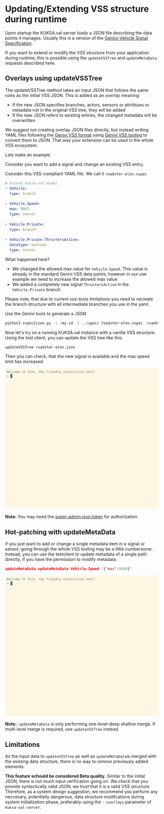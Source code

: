 # Updating/Extending VSS structure during runtime

Upon startup the KUKSA.val server loads a JSON file describing the data points it manages. Usually this is a version of the [Geniivi Vehicle Signal Specification](https://github.com/GENIVI/vehicle_signal_specification/).

If you want to extend or modify the VSS structure from your application during runtime, this is possible using the `updateVSSTree` and `updateMetaData` requests described here.

## Overlays using updateVSSTree
The updateVSSTree method takes an input JSON that follows the same rules as the initial VSS JSON. This is added as an _overlay_ meaning:
 - If the new JSON specifies branches, actors, sensors or attribtues or metadata not in the original VSS tree, they will be added
  - If the new JSON refers to existing entries, the changed metadata will be overwritten

We suggest not creating overlay JSON files directly, but instead writing YAML files following the [Genivi VSS format](https://genivi.github.io/vehicle_signal_specification/) using [Genivi VSS tooling](https://github.com/GENIVI/vss-tools/) to convert them to JSON. That way your extension can be used in the whole VSS ecosystem.

Lets make an example

Consider you want to add a signal and change an existing VSS entry. 

Consider this VSS-compliant YAML file. We call it `roadster-elon.vspec`

```yaml
# Extend kuksa-val model   
- Vehicle:
  type: branch

- Vehicle.Speed:
  max: 9001
  type: sensor

- Vehicle.Private:
  type: branch

- Vehicle.Private.ThrustersActive:
  datatype: boolean
  type: sensor
```

What happened here? 
 - We changed the allowed max value for `Vehicle.Speed`. This value is already in the standard Genivi VSS data points, however in our use example we need to increase the allowed max value
  - We added a completely new signal `ThrustersActive` in the `Vehicle.Private` branch

Please note, that due to current vss-tools limitations you need to recreate the branch structure with all intermediate branches you use in the yaml.

Use the Genivi tools to generate a JSON

```bash
python3 vspec2json.py -i :my.id -I ../spec/ roadster-elon.vspec  roadster-elon.json
```

Now let's try on a running KUKSA.val instance with a vanilla VSS structure.
Using the test client, you can update the VSS tree like this:
```
updateVSSTree roadster-elon.json 
```

Then you can check, that the new signal is available and the max speed limit has increased:

![Alt text](./pictures/testclient_updateVSSTree.gif "test client update vss tree")

**Note:** You may need the [super-admin.json.token](../kuksa_certificates/jwt/super-admin.json.token) for authorization. 

## Hot-patching with updateMetaData
if you just want to add or change a single metadata item in a signal or sensor, going through the whole VSS tooling may be a little cumbersome. Instead, you can use the testclient to update metadata of a single path directly, if you have the permission to modify metadata:

```json
updateMetaData updateMetaData Vehicle.Speed '{"max":9999}'
```

![Alt text](./pictures/testclient_updateMetaData.gif "test client update metadata")

**Note:**: `updateMetaData` is only performing one-level-deep shallow merge. If multi-level merge is required, use `updateVSSTree` instead.

## Limitations
As the Input data to `updateVSSTree` as well as `updateMetaData`is merged with the existing data structure, there is no way to _remove_ previously added elements.

**This feature schould be considered Beta quality.**
Similar to the initial JSON, there is not much input verification going on. We _check_ that you provide syntactically valid JSON, we _trust_ that it is a valid VSS structure. Therefore, as a system design suggestion, we recommend you perform any neccesary, potentially dangerous, data structure modifcations during system initialization phase, preferably using the `--overlays` parameter of `kuksa-val-server`.

